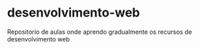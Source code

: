 # desenvolvimento-web
Repositorio de aulas onde aprendo gradualmente os recursos de desenvolvimento web
